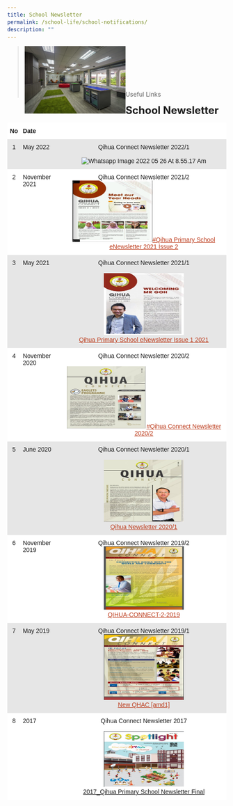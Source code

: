 ```yaml
---
title: School Newsletter
permalink: /school-life/school-notifications/
description: ""
---
```

><img src="/images/Useful%20Links/Picture-6-scaled.jpg"  
     style="width:50%"
			align="left"><br><br><br><br><br><br>
>Useful Links

**<font size=5>School Newsletter</font>**

<table style="border-collapse:collapse;border-spacing:0" class="tg"><thead><tr><th style="background-color:#FFF;border-color:#ffffff;border-style:solid;border-width:1px;font-family:Arial, sans-serif;font-size:14px;font-weight:bold;overflow:hidden;padding:10px 5px;text-align:left;vertical-align:top;word-break:normal"><span style="font-weight:bold">No</span></th><th style="background-color:#FFF;border-color:#ffffff;border-style:solid;border-width:1px;font-family:Arial, sans-serif;font-size:14px;font-weight:bold;overflow:hidden;padding:10px 5px;text-align:left;vertical-align:top;word-break:normal"><span style="font-weight:bold">Date</span></th><th style="background-color:#FFF;border-color:#ffffff;border-style:solid;border-width:1px;font-family:Arial, sans-serif;font-size:14px;font-weight:normal;overflow:hidden;padding:10px 5px;text-align:left;vertical-align:middle;word-break:normal"></th></tr></thead><tbody><tr><td style="background-color:#E6E6E6;border-color:#e6e6e6;border-style:solid;border-width:1px;font-family:Arial, sans-serif;font-size:14px;overflow:hidden;padding:10px 5px;text-align:center;vertical-align:top;word-break:normal">1</td><td style="background-color:#E6E6E6;border-color:#e6e6e6;border-style:solid;border-width:1px;font-family:Arial, sans-serif;font-size:14px;overflow:hidden;padding:10px 5px;text-align:left;vertical-align:top;word-break:normal">May 2022</td><td style="background-color:#E6E6E6;border-color:#e6e6e6;border-style:solid;border-width:1px;font-family:Arial, sans-serif;font-size:14px;overflow:hidden;padding:10px 5px;text-align:center;vertical-align:top;word-break:normal">Qihua Connect Newsletter 2022/1<br><br><img src="https://qihuapri.moe.edu.sg/wp-content/uploads/2022/05/WhatsApp-Image-2022-05-26-at-8.55.17-AM-425x600.jpeg" style="width:50%" alt="Whatsapp Image 2022 05 26 At 8.55.17 Am" width="50" height="75"></td></tr><tr><td style="background-color:#FFF;border-color:#ffffff;border-style:solid;border-width:1px;font-family:Arial, sans-serif;font-size:14px;overflow:hidden;padding:10px 5px;text-align:center;vertical-align:top;word-break:normal">2</td><td style="background-color:#FFF;border-color:#ffffff;border-style:solid;border-width:1px;font-family:Arial, sans-serif;font-size:14px;overflow:hidden;padding:10px 5px;text-align:left;vertical-align:top;word-break:normal">November 2021</td><td style="background-color:#FFF;border-color:#ffffff;border-style:solid;border-width:1px;font-family:Arial, sans-serif;font-size:14px;overflow:hidden;padding:10px 5px;text-align:center;vertical-align:top;word-break:normal">Qihua Connect Newsletter 2021/2<img src="/images/Useful%20Links/Newsletter%20Image%202.jpg" style="width:50%" alt="Capture2" width="101" height="141"><a href="https://qihuapri.ready.sg/2021-2/Qihua%20Primary%20School%20eNewsletter%202021b.html"><span style="text-decoration:underline;color:#BC3A1A;background-color:transparent">#Qihua Primary School eNewsletter 2021 Issue 2</span></a></td></tr><tr><td style="background-color:#E6E6E6;border-color:#e6e6e6;border-style:solid;border-width:1px;font-family:Arial, sans-serif;font-size:14px;overflow:hidden;padding:10px 5px;text-align:center;vertical-align:top;word-break:normal">3</td><td style="background-color:#E6E6E6;border-color:#e6e6e6;border-style:solid;border-width:1px;font-family:Arial, sans-serif;font-size:14px;overflow:hidden;padding:10px 5px;text-align:left;vertical-align:top;word-break:normal">May 2021</td><td style="background-color:#E6E6E6;border-color:#e6e6e6;border-style:solid;border-width:1px;font-family:Arial, sans-serif;font-size:14px;overflow:hidden;padding:10px 5px;text-align:center;vertical-align:top;word-break:normal">Qihua Connect Newsletter 2021/1<br><br><img src="/images/Useful%20Links/Newsletter%20Image%203.jpg" style="width:50%" alt="2021 Issue 1" width="101" height="142"><br><a href="https://qihuapri.ready.sg/2021-1/Qihua%20Primary%20School%20eNewsletter%202021a.html"><span style="text-decoration:underline;color:#BC3A1A;background-color:transparent">Qihua Primary School eNewsletter Issue 1 2021</span></a></td></tr><tr><td style="background-color:#FFF;border-color:#ffffff;border-style:solid;border-width:1px;font-family:Arial, sans-serif;font-size:14px;overflow:hidden;padding:10px 5px;text-align:center;vertical-align:top;word-break:normal">4</td><td style="background-color:#FFF;border-color:#ffffff;border-style:solid;border-width:1px;font-family:Arial, sans-serif;font-size:14px;overflow:hidden;padding:10px 5px;text-align:left;vertical-align:top;word-break:normal">November 2020</td><td style="background-color:#FFF;border-color:#ffffff;border-style:solid;border-width:1px;font-family:Arial, sans-serif;font-size:14px;overflow:hidden;padding:10px 5px;text-align:center;vertical-align:top;word-break:normal">Qihua Connect Newsletter 2020/2<br><br><img src="/images/Useful%20Links/Newsletter%20Image%204.jpg" style="width:50%" alt="2020 Issue 2" width="101" height="143"><a href="https://qihuapri.ready.sg/2020-2/mobile/index.html"><span style="text-decoration:underline;color:#BC3A1A;background-color:transparent">#Qihua Connect Newsletter 2020/2</span></a></td></tr><tr><td style="background-color:#E6E6E6;border-color:#e6e6e6;border-style:solid;border-width:1px;font-family:Arial, sans-serif;font-size:14px;overflow:hidden;padding:10px 5px;text-align:center;vertical-align:top;word-break:normal">5</td><td style="background-color:#E6E6E6;border-color:#e6e6e6;border-style:solid;border-width:1px;font-family:Arial, sans-serif;font-size:14px;overflow:hidden;padding:10px 5px;text-align:left;vertical-align:top;word-break:normal">June 2020 </td><td style="background-color:#E6E6E6;border-color:#e6e6e6;border-style:solid;border-width:1px;font-family:Arial, sans-serif;font-size:14px;overflow:hidden;padding:10px 5px;text-align:center;vertical-align:top;word-break:normal">Qihua Connect Newsletter 2020/1<br><br><img src="/images/Useful%20Links/Newsletter%20Image%205.jpg" style="width:50%" alt="2020 Issue 1" width="101" height="143"><br><a href="https://qihuapri.ready.sg/2020-1/mobile/index.html"><span style="text-decoration:underline;color:#BC3A1A;background-color:transparent">Qihua Newsletter 2020/1</span></a></td></tr><tr><td style="background-color:#FFF;border-color:#ffffff;border-style:solid;border-width:1px;font-family:Arial, sans-serif;font-size:14px;overflow:hidden;padding:10px 5px;text-align:center;vertical-align:top;word-break:normal">6</td><td style="background-color:#FFF;border-color:#ffffff;border-style:solid;border-width:1px;font-family:Arial, sans-serif;font-size:14px;overflow:hidden;padding:10px 5px;text-align:left;vertical-align:top;word-break:normal">November 2019</td><td style="background-color:#FFF;border-color:#ffffff;border-style:solid;border-width:1px;font-family:Arial, sans-serif;font-size:14px;overflow:hidden;padding:10px 5px;text-align:center;vertical-align:top;word-break:normal">Qihua Connect Newsletter 2019/2<br><img src="/images/Useful%20Links/Newsletter%20Image%206.jpg" style="width:50%" alt="2019 Issue 2" width="101" height="146"><br><a href="/files/QIHUA-CONNECT-2-2019-compressed.pdf"><span style="text-decoration:underline;color:#BC3A1A;background-color:transparent">QIHUA-CONNECT-2-2019</span></a></td></tr><tr><td style="background-color:#E6E6E6;border-color:#e6e6e6;border-style:solid;border-width:1px;font-family:Arial, sans-serif;font-size:14px;overflow:hidden;padding:10px 5px;text-align:center;vertical-align:top;word-break:normal"> 7</td><td style="background-color:#E6E6E6;border-color:#e6e6e6;border-style:solid;border-width:1px;font-family:Arial, sans-serif;font-size:14px;overflow:hidden;padding:10px 5px;text-align:left;vertical-align:top;word-break:normal"> May 2019</td><td style="background-color:#E6E6E6;border-color:#e6e6e6;border-style:solid;border-width:1px;font-family:Arial, sans-serif;font-size:14px;overflow:hidden;padding:10px 5px;text-align:center;vertical-align:top;word-break:normal">Qihua Connect Newsletter 2019/1<br><img src="/images/Useful%20Links/Newsletter%20Image%207.jpg" style="width:50%" alt="2019 Issue 1" width="101" height="151"><br><a href="/files/New-QHAC-amd1.pdf"><span style="text-decoration:underline;color:#BC3A1A;background-color:transparent">New QHAC [amd1]</span></a></td></tr><tr><td style="background-color:#FFF;border-color:#ffffff;border-style:solid;border-width:1px;font-family:Arial, sans-serif;font-size:14px;overflow:hidden;padding:10px 5px;text-align:center;vertical-align:top;word-break:normal">8</td><td style="background-color:#FFF;border-color:#ffffff;border-style:solid;border-width:1px;font-family:Arial, sans-serif;font-size:14px;overflow:hidden;padding:10px 5px;text-align:left;vertical-align:top;word-break:normal">2017</td><td style="background-color:#FFF;border-color:#ffffff;border-style:solid;border-width:1px;font-family:Arial, sans-serif;font-size:14px;overflow:hidden;padding:10px 5px;text-align:center;vertical-align:top;word-break:normal">Qihua Connect Newsletter 2017<br><br><img src="/images/Useful%20Links/Newsletter%20Image%208.jpg" style="width:50%" alt="2017 Issue" width="101" height="128"><br><a href="https://qihuapri.moe.edu.sg/wp-content/uploads/2020/06/2017_Qihua-Primary-School-Newsletter-Final.pdf">2017_Qihua Primary School Newsletter Final</a></td></tr></tbody></table>